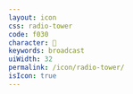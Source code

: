 ```yaml
---
layout: icon
css: radio-tower
code: f030
character: 
keywords: broadcast
uiWidth: 32
permalink: /icon/radio-tower/
isIcon: true
---
```

